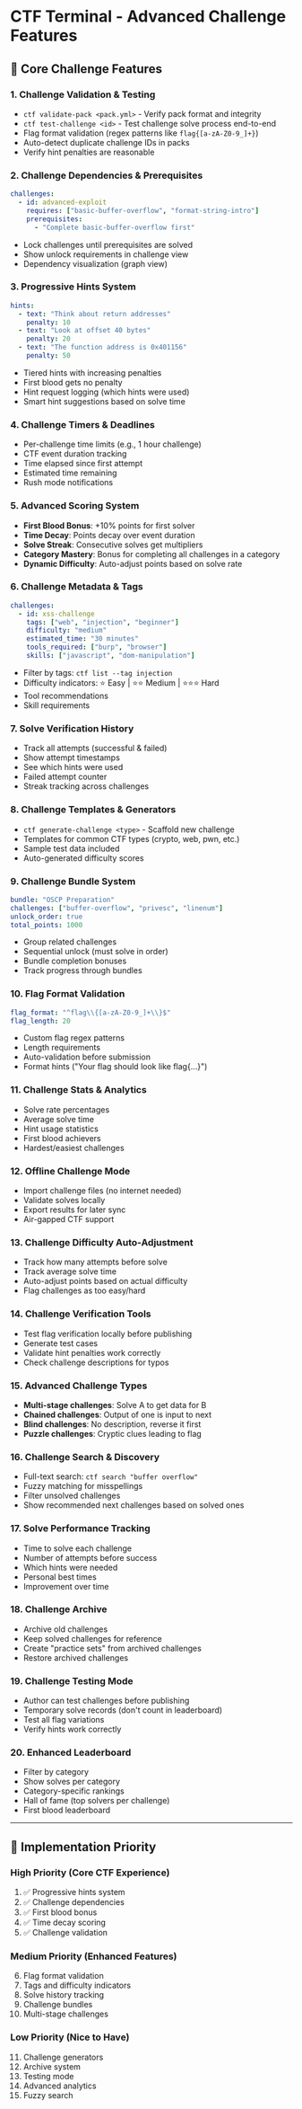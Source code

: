 # CTF Terminal - Advanced Challenge Features

## 🎯 Core Challenge Features

### 1. **Challenge Validation & Testing**
- `ctf validate-pack <pack.yml>` - Verify pack format and integrity
- `ctf test-challenge <id>` - Test challenge solve process end-to-end
- Flag format validation (regex patterns like `flag{[a-zA-Z0-9_]+}`)
- Auto-detect duplicate challenge IDs in packs
- Verify hint penalties are reasonable

### 2. **Challenge Dependencies & Prerequisites**
```yaml
challenges:
  - id: advanced-exploit
    requires: ["basic-buffer-overflow", "format-string-intro"]
    prerequisites:
      - "Complete basic-buffer-overflow first"
```
- Lock challenges until prerequisites are solved
- Show unlock requirements in challenge view
- Dependency visualization (graph view)

### 3. **Progressive Hints System**
```yaml
hints:
  - text: "Think about return addresses"
    penalty: 10
  - text: "Look at offset 40 bytes"
    penalty: 20
  - text: "The function address is 0x401156"
    penalty: 50
```
- Tiered hints with increasing penalties
- First blood gets no penalty
- Hint request logging (which hints were used)
- Smart hint suggestions based on solve time

### 4. **Challenge Timers & Deadlines**
- Per-challenge time limits (e.g., 1 hour challenge)
- CTF event duration tracking
- Time elapsed since first attempt
- Estimated time remaining
- Rush mode notifications

### 5. **Advanced Scoring System**
- **First Blood Bonus**: +10% points for first solver
- **Time Decay**: Points decay over event duration
- **Solve Streak**: Consecutive solves get multipliers
- **Category Mastery**: Bonus for completing all challenges in a category
- **Dynamic Difficulty**: Auto-adjust points based on solve rate

### 6. **Challenge Metadata & Tags**
```yaml
challenges:
  - id: xss-challenge
    tags: ["web", "injection", "beginner"]
    difficulty: "medium"
    estimated_time: "30 minutes"
    tools_required: ["burp", "browser"]
    skills: ["javascript", "dom-manipulation"]
```
- Filter by tags: `ctf list --tag injection`
- Difficulty indicators: ⭐ Easy | ⭐⭐ Medium | ⭐⭐⭐ Hard
- Tool recommendations
- Skill requirements

### 7. **Solve Verification History**
- Track all attempts (successful & failed)
- Show attempt timestamps
- See which hints were used
- Failed attempt counter
- Streak tracking across challenges

### 8. **Challenge Templates & Generators**
- `ctf generate-challenge <type>` - Scaffold new challenge
- Templates for common CTF types (crypto, web, pwn, etc.)
- Sample test data included
- Auto-generated difficulty scores

### 9. **Challenge Bundle System**
```yaml
bundle: "OSCP Preparation"
challenges: ["buffer-overflow", "privesc", "linenum"]
unlock_order: true
total_points: 1000
```
- Group related challenges
- Sequential unlock (must solve in order)
- Bundle completion bonuses
- Track progress through bundles

### 10. **Flag Format Validation**
```yaml
flag_format: "^flag\\{[a-zA-Z0-9_]+\\}$"
flag_length: 20
```
- Custom flag regex patterns
- Length requirements
- Auto-validation before submission
- Format hints ("Your flag should look like flag{...}")

### 11. **Challenge Stats & Analytics**
- Solve rate percentages
- Average solve time
- Hint usage statistics
- First blood achievers
- Hardest/easiest challenges

### 12. **Offline Challenge Mode**
- Import challenge files (no internet needed)
- Validate solves locally
- Export results for later sync
- Air-gapped CTF support

### 13. **Challenge Difficulty Auto-Adjustment**
- Track how many attempts before solve
- Track average solve time
- Auto-adjust points based on actual difficulty
- Flag challenges as too easy/hard

### 14. **Challenge Verification Tools**
- Test flag verification locally before publishing
- Generate test cases
- Validate hint penalties work correctly
- Check challenge descriptions for typos

### 15. **Advanced Challenge Types**
- **Multi-stage challenges**: Solve A to get data for B
- **Chained challenges**: Output of one is input to next
- **Blind challenges**: No description, reverse it first
- **Puzzle challenges**: Cryptic clues leading to flag

### 16. **Challenge Search & Discovery**
- Full-text search: `ctf search "buffer overflow"`
- Fuzzy matching for misspellings
- Filter unsolved challenges
- Show recommended next challenges based on solved ones

### 17. **Solve Performance Tracking**
- Time to solve each challenge
- Number of attempts before success
- Which hints were needed
- Personal best times
- Improvement over time

### 18. **Challenge Archive**
- Archive old challenges
- Keep solved challenges for reference
- Create "practice sets" from archived challenges
- Restore archived challenges

### 19. **Challenge Testing Mode**
- Author can test challenges before publishing
- Temporary solve records (don't count in leaderboard)
- Test all flag variations
- Verify hints work correctly

### 20. **Enhanced Leaderboard**
- Filter by category
- Show solves per category
- Category-specific rankings
- Hall of fame (top solvers per challenge)
- First blood leaderboard

---

## 🚀 Implementation Priority

### High Priority (Core CTF Experience)
1. ✅ Progressive hints system
2. ✅ Challenge dependencies
3. ✅ First blood bonus
4. ✅ Time decay scoring
5. ✅ Challenge validation

### Medium Priority (Enhanced Features)
6. Flag format validation
7. Tags and difficulty indicators
8. Solve history tracking
9. Challenge bundles
10. Multi-stage challenges

### Low Priority (Nice to Have)
11. Challenge generators
12. Archive system
13. Testing mode
14. Advanced analytics
15. Fuzzy search

